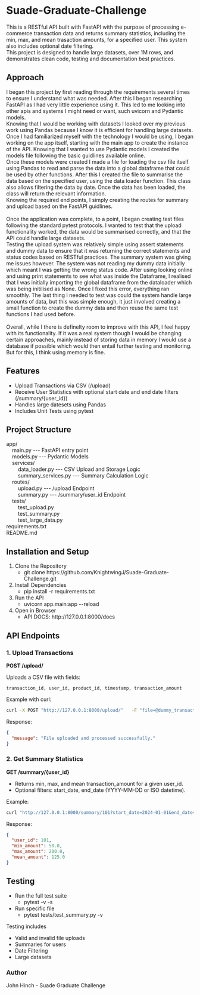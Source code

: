 # Suade-Graduate-Challenge
This is a RESTful API built with FastAPI with the purpose of processing e-commerce transaction data and returns summary statistics, including the min, max, and mean trasaction amounts, for a specified user. This system also includes optional date filtering.<br>
This project is designed to handle large datasets, over 1M rows, and demonstrates clean code, testing and documentation best practices.

## Approach
I began this project by first reading through the requirements several times to ensure I understand what was needed. After this I began researching FastAPI as I had very little experience using it. This led to me looking into other apis and systems I might need or want, such uvicorn and Pydantic models.<br>
Knowing that I would be working with datasets I looked over my previous work using Pandas because I know it is efficient for handling large datasets.<br>
Once I had familiarized myself with the technology I would be using, I began working on the app itself, starting with the main app to create the instance of the API. Knowing that I wanted to use Pydantic models I created the models file following the basic guidlines available online. <br>
Once these models were created I made a file for loading the csv file itself using Pandas to read and parse the data into a global dataframe that could be used by other functions. After this I created the file to summarise the data based on the specified user, using the data loader function. This class also allows filtering the data by date. Once the data has been loaded, the class will return the relevant information.<br>
Knowing the required end points, I simply creating the routes for summary and upload based on the FastAPI guidlines.<br><br>
Once the application was complete, to a point, I began creating test files following the standard pytest protocols. I wanted to test that the upload functionality worked, the data would be summarised correctly, and that the API could handle large datasets.<br>
Testing the upload system was relatively simple using assert statements and dummy data to ensure that it was returning the correct statements and status codes based on RESTful practices. The summary system was giving me issues however. The system was not reading my dummy data initially which meant I was getting the wrong status code. After using looking online and using print statements to see what was inside the Dataframe, I realised that I was initially importing the global dataframe from the dataloader which was being initilised as None. Once I fixed this error, everything ran smoothly. The last thing I needed to test was could the system handle large amounts of data, but this was simple enough, it just involved creating a small function to create the dummy data and then reuse the same test functions I had used before.<br><br>
Overall, while I there is definelty room to improve with this API, I feel happy with its functionality. If it was a real system though I would be changing certain approaches, mainly instead of storing data in memory I would use a database if possible which would then entail further testing and monitoring. But for this, I think using memory is fine.

## Features
<ul>
    <li>Upload Transactions via CSV (/upload)</li>
    <li>Receive User Statistics with optional start date and end date filters (/summary/{user_id})</li>
    <li>Handles large datesets using Pandas</li>
    <li>Includes Unit Tests using pytest</li>
</ul>

## Project Structure
app/<br>
&nbsp;&nbsp;&nbsp;&nbsp;main.py --- FastAPI entry point<br>
&nbsp;&nbsp;&nbsp;&nbsp;models.py --- Pydantic Models<br>
&nbsp;&nbsp;&nbsp;&nbsp;services/<br>
&nbsp;&nbsp;&nbsp;&nbsp;&nbsp;&nbsp;&nbsp;&nbsp;data_loader.py --- CSV Upload and Storage Logic<br>
&nbsp;&nbsp;&nbsp;&nbsp;&nbsp;&nbsp;&nbsp;&nbsp;summary_services.py --- Summary Calculation Logic<br>
&nbsp;&nbsp;&nbsp;&nbsp;routes/<br>
&nbsp;&nbsp;&nbsp;&nbsp;&nbsp;&nbsp;&nbsp;&nbsp;upload.py --- /upload Endpoint<br>
&nbsp;&nbsp;&nbsp;&nbsp;&nbsp;&nbsp;&nbsp;&nbsp;summary.py --- /summary/user_id Endpoint<br>
&nbsp;&nbsp;&nbsp;&nbsp;tests/<br>
&nbsp;&nbsp;&nbsp;&nbsp;&nbsp;&nbsp;&nbsp;&nbsp;test_upload.py<br>
&nbsp;&nbsp;&nbsp;&nbsp;&nbsp;&nbsp;&nbsp;&nbsp;test_summary.py<br>
&nbsp;&nbsp;&nbsp;&nbsp;&nbsp;&nbsp;&nbsp;&nbsp;test_large_data.py<br>
requirements.txt<br>
README.md

## Installation and Setup
<ol>
    <li>Clone the Repository
    <ul><li>git clone https://github.com/KnightwingJ/Suade-Graduate-Challenge.git</li></ul></li>
    <li>Install Dependencies
    <ul><li>pip install -r requirements.txt</li></ul></li>
    <li>Run the API
    <ul><li>uvicorn app.main:app --reload</li></ul></li>
    <li>Open in Browser
    <ul><li>API DOCS: http://127.0.0.1:8000/docs</li></ul></li>
</ol>

## API Endpoints

### 1. **Upload Transactions**
**POST /upload/**

Uploads a CSV file with fields:
  ```
  transaction_id, user_id, product_id, timestamp, transaction_amount
  ```

Example with curl:
```bash
curl -X POST "http://127.0.0.1:8000/upload/"   -F "file=@dummy_transactions.csv"
```

Response:
```json
{
  "message": "File uploaded and processed successfully."
}
```
### 2. **Get Summary Statistics**
**GET /summary/{user_id}**

- Returns min, max, and mean transaction_amount for a given user_id.  
- Optional filters: start_date, end_date (YYYY-MM-DD or ISO datetime).

Example:
```bash
curl "http://127.0.0.1:8000/summary/101?start_date=2024-01-01&end_date=2024-02-01"
```

Response:
```json
{
  "user_id": 101,
  "min_amount": 50.0,
  "max_amount": 200.0,
  "mean_amount": 125.0
}
```
## Testing
<ul>
    <li>Run the full test suite
        <ul><li>pytest -v -s</li></ul>
    </li>
    <li>Run specific file
        <ul><li>pytest tests/test_summary.py -v</li></ul>
    </li>
</ul>

Testing includes
<ul>
    <li>Valid and invalid file uploads</li>
    <li>Summaries for users</li>
    <li>Date Filtering</li>
    <li>Large datasets</li>
</ul>

### Author
John Hinch - Suade Graduate Challenge
